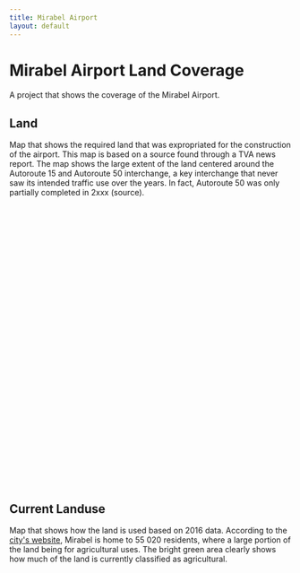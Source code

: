 ```yaml
---
title: Mirabel Airport
layout: default
---
```


# Mirabel Airport Land Coverage
A project that shows the coverage of the Mirabel Airport.

## Land
Map that shows the required land that was expropriated for the construction of the airport. This map is based on a source found through a TVA news report. The map shows the large extent of the land centered around the Autoroute 15 and Autoroute 50 interchange, a key interchange that never saw its intended traffic use over the years. In fact, Autoroute 50 was only partially completed in 2xxx (source).
<div id="mapidmirabel" style="width: 700px; height: 500px">
      <script>
            var mapmirabel = L.map('mapidmirabel').setView([45.657400, -74.075657], 10);
            L.tileLayer('https://api.mapbox.com/styles/v1/{id}/tiles/{z}/{x}/{y}?access_token={accessToken}', {
                  attribution: '<a href="https://www.tvanouvelles.ca/2015/10/06/des-images-de-laeroport-rarement-vues">TVA Nouvelles/Des images de laéroport rarement vues</a><br>Map data &copy; © <a href="https://www.mapbox.com/about/maps/">Mapbox</a> © <a href="http://www.openstreetmap.org/copyright">OpenStreetMap</a> <strong><a href="https://www.mapbox.com/map-feedback/" target="_blank">Improve this map</a></strong>',
                  maxZoom: 18,
                  id: 'mapbox/streets-v11',
                  accessToken: 'pk.eyJ1IjoiZ3BlcnJlYXVsdDkxIiwiYSI6ImNqdXJqYmxubTBpbDU0M25wdm5hMnk2dGEifQ.xS5T9S5SvQKL8wiChwUErA'
            }).addTo(mapmirabel)
            var geojsonMirabel = {
                  fillColor: "#a90f32",
                  color: "#a90f32",
                  weight: 1,
                  opacity: 1,
                  fillOpacity: 0.8
            };
            function polystyle(feature) {
                return {
                  fillColor: "#a90f32",
                  weight: 2,
                  opacity: 0.5,
                  color: "#a90f32",
                  fillOpacity: 0.5
                };
            }
            $.getJSON("geo_layers/mirabelairportpoly.geojson",function(data){
                  L.geoJson(data, {
                      style: polystyle
                  }).addTo(mapmirabel);
            });
            var legend = L.control({position: 'bottomleft'});
            legend.onAdd = function (mapmirabel) {
                  var div = L.DomUtil.create('div', 'info legend');/*,
                  labels = ['<strong>Metro</strong>'],
                  categories = ['Line 5'];
                  labels.push(categories);
                  div.innerHTML = labels.join('<br>'); */
                  /*div.innerHTML += "<h4>Metro</h4>";*/
                  div.innerHTML += '<i class="polygon" style="background: #a90f32"></i><span>Mirabel Aiport Land</span><br>';
                  return div
            }
            legend.addTo(mapmirabel);
     </script>
</div>

## Current Landuse
Map that shows how the land is used based on 2016 data. According to the [city's website](https://ville.mirabel.qc.ca/ville/a-propos-de-mirabel), Mirabel is home to 55 020 residents, where a large portion of the land being for agricultural uses. The bright green area clearly shows how much of the land is currently classified as agricultural.
<div id="mapidmirabelclass" style="width: 700px; height: 500px">
      <script>
            var mapmirabelclass = L.map('mapidmirabelclass').setView([45.657400, -74.185657], 10);
            L.tileLayer('https://api.mapbox.com/styles/v1/{id}/tiles/{z}/{x}/{y}?access_token={accessToken}', {
                  attribution: '<a href="http://cmm.qc.ca/donnees-et-territoire/observatoire-grand-montreal/produits-cartographiques/donnees-georeferencees/">Utilisation du sol, 2016, Communauté Métropolitaine de Montréal</a><br>Map data &copy; © <a href="https://www.mapbox.com/about/maps/">Mapbox</a> © <a href="http://www.openstreetmap.org/copyright">OpenStreetMap</a> <strong><a href="https://www.mapbox.com/map-feedback/" target="_blank">Improve this map</a></strong>',
                  maxZoom: 18,
                  id: 'mapbox/streets-v11',
                  accessToken: 'pk.eyJ1IjoiZ3BlcnJlYXVsdDkxIiwiYSI6ImNqdXJqYmxubTBpbDU0M25wdm5hMnk2dGEifQ.xS5T9S5SvQKL8wiChwUErA'
            }).addTo(mapmirabelclass)
            var geojsonMirabel = {
                  fillColor: "#a90f32",
                  color: "#a90f32",
                  weight: 1,
                  opacity: 1,
                  fillOpacity: 0.8
            };
            function mirastyle(feature) {
                switch (feature.properties.class){
                  case 'Agricole': return {
                    fillColor: "#a8f8a8",
                    weight: 2,
                    opacity: 0.5,
                    color: "#a8f8a8",
                    fillOpacity: 0.5
                  };
                  case 'Bureau': return {
                    fillColor: "#780000",
                    weight: 2,
                    opacity: 0.5,
                    color: "#780000",
                    fillOpacity: 0.5
                  }
                  case 'Commerciale': return {
                    fillColor: "#fe0001",
                    weight: 2,
                    opacity: 0.5,
                    color: "#fe0001",
                    fillOpacity: 0.5
                  }
                  case 'Golf': return {
                    fillColor: "#08f808",
                    weight: 2,
                    opacity: 0.5,
                    color: "#08f808",
                    fillOpacity: 0.5
                  }
                  case 'Hydrographie': return {
                    fillColor: "#c0feff",
                    weight: 2,
                    opacity: 0.5,
                    color: "#c0feff",
                    fillOpacity: 0.5
                  }
                  case 'Industrie': return {
                    fillColor: "#880888",
                    weight: 2,
                    opacity: 0.5,
                    color: "#880888",
                    fillOpacity: 0.5
                  }
                  case 'Institution économique': return {
                    fillColor: "#78a2ff",
                    weight: 2,
                    opacity: 0.5,
                    color: "#78a2ff",
                    fillOpacity: 0.5
                  }
                  case 'Institution non-économique': return {
                    fillColor: "#96c2ff",
                    weight: 2,
                    opacity: 0.5,
                    color: "#96c2ff",
                    fillOpacity: 0.5
                  }
                  case 'Parc ou espace vert': return {
                    fillColor: "#00a001",
                    weight: 2,
                    opacity: 0.5,
                    color: "#00a001",
                    fillOpacity: 0.5
                  }
                  case 'Residence 1 logement': return {
                    fillColor: "#fee601",
                    weight: 2,
                    opacity: 0.5,
                    color: "#fee601",
                    fillOpacity: 0.5
                  }
                  case 'Residence ou condo 2-4 logements': return {
                    fillColor: "#fecc01",
                    weight: 2,
                    opacity: 0.5,
                    color: "#fecc01",
                    fillOpacity: 0.5
                  }
                  case 'Residence ou condo 25+ logements': return {
                    fillColor: "#fe9a01",
                    weight: 2,
                    opacity: 0.5,
                    color: "#fe9a01",
                    fillOpacity: 0.5
                  }
                  case 'Residence ou condo 5-24 logements': return {
                    fillColor: "#feb401",
                    weight: 2,
                    opacity: 0.5,
                    color: "#feb401",
                    fillOpacity: 0.5
                  }
                  case 'Rue ou ruelle': return {
                    fillColor: "#0c0c0d",
                    weight: 2,
                    opacity: 0.5,
                    color: "#0c0c0d",
                    fillOpacity: 0.5
                  }
                  case 'Stationnement': return {
                    fillColor: "#363636",
                    weight: 2,
                    opacity: 0.5,
                    color: "#363636",
                    fillOpacity: 0.5
                  }
                  case 'Terrain vacant': return {
                    fillColor: "#877878",
                    weight: 2,
                    opacity: 0.5,
                    color: "#877878",
                    fillOpacity: 0.5
                  }
                  case 'Utilité publique': return {
                    fillColor: "#9494a1",
                    weight: 2,
                    opacity: 0.5,
                    color: "#9494a1",
                    fillOpacity: 0.5
                  }
                  case 'Zone aéroportuaire': return {
                    fillColor: "#d67ad0",
                    weight: 2,
                    opacity: 0.5,
                    color: "#d67ad0",
                    fillOpacity: 0.5
                  }
                  case 'Zone ferroviaire': return {
                    fillColor: "#705039",
                    weight: 2,
                    opacity: 0.5,
                    color: "#705039",
                    fillOpacity: 0.5
                  }
                }
            }
            function forEachFeature(feature, layer) {
                var popupContent =  feature.properties.class;
                layer.bindPopup(popupContent);
                //layer.bindTooltip(popupContent);
            }
            $.getJSON("geo_layers/classification_74005-US-2016.geojson",function(data){
                  L.geoJson(data, {
                      style: mirastyle

                  }).addTo(mapmirabelclass);
            });
            var legend = L.control({position: 'bottomleft'});
            legend.onAdd = function (mapmirabelclass) {
                  var div = L.DomUtil.create('div', 'info legend');
                  div.innerHTML += '<i class="polygon" style="background: #a8f8a8"></i><span>Agricole</span><br>';
                  div.innerHTML += '<i class="polygon" style="background: #780000"></i><span>Bureau</span><br>';
                  div.innerHTML += '<i class="polygon" style="background: #fe0001"></i><span>Commerciale</span><br>';
                  div.innerHTML += '<i class="polygon" style="background: #08f808"></i><span>Golf</span><br>';
                  div.innerHTML += '<i class="polygon" style="background: #c0feff"></i><span>Hydrographie</span><br>';
                  div.innerHTML += '<i class="polygon" style="background: #880888"></i><span>Industrie</span><br>';
                  div.innerHTML += '<i class="polygon" style="background: #78a2ff"></i><span>Institution économique</span><br>';
                  div.innerHTML += '<i class="polygon" style="background: #96c2ff"></i><span>Institution non-économique</span><br>';
                  div.innerHTML += '<i class="polygon" style="background: #00a001"></i><span>Parc ou espace vert</span><br>';
                  div.innerHTML += '<i class="polygon" style="background: #fee601"></i><span>Résidence 1 logement</span><br>';
                  div.innerHTML += '<i class="polygon" style="background: #fecc01"></i><span>Residence ou condo 2-4 logements</span><br>';
                  div.innerHTML += '<i class="polygon" style="background: #feb401"></i><span>Residence ou condo 5-24 logements</span><br>';
                  div.innerHTML += '<i class="polygon" style="background: #fe9a01"></i><span>Residence ou condo 25+ logements</span><br>';
                  div.innerHTML += '<i class="polygon" style="background: #0c0c0d"></i><span>Rue ou ruelle</span><br>';
                  div.innerHTML += '<i class="polygon" style="background: #363636"></i><span>Stationnement</span><br>';
                  div.innerHTML += '<i class="polygon" style="background: #877878"></i><span>Terrain vacant</span><br>';
                  div.innerHTML += '<i class="polygon" style="background: #9494a1"></i><span>Utilité publique</span><br>';
                  div.innerHTML += '<i class="polygon" style="background: #d67ad0"></i><span>Zone aéroportuaire</span><br>';
                  div.innerHTML += '<i class="polygon" style="background: #705039"></i><span>Zone ferroviaire</span><br>';
                  return div
            }
            legend.addTo(mapmirabelclass);
     </script>
</div>

## Urban vs Non-urban
Map that shows how the non-urban land use dominates the area. The urban area measures 103,999 square kilometres whereas the non-urban area measures 382,392 square kilometres, making the non-urban cover 78% of the land. As shown in the previous map, agricultural land makes up the non-urban uses. This echoes the thought that most of the expropriated land shown in the first map was not utilized as the aiport did not grow to its intended size.
<div id="mapidmirabelurban" style="width: 700px; height: 500px">
      <script>
            var mapmirabelurban = L.map('mapidmirabelurban').setView([45.657400, -74.075657], 10);
            L.tileLayer('https://api.mapbox.com/styles/v1/{id}/tiles/{z}/{x}/{y}?access_token={accessToken}', {
                  attribution: '<a href="http://cmm.qc.ca/donnees-et-territoire/observatoire-grand-montreal/produits-cartographiques/donnees-georeferencees/">Utilisation du sol, 2016, Communauté Métropolitaine de Montréal</a><br>Map data &copy; © <a href="https://www.mapbox.com/about/maps/">Mapbox</a> © <a href="http://www.openstreetmap.org/copyright">OpenStreetMap</a> <strong><a href="https://www.mapbox.com/map-feedback/" target="_blank">Improve this map</a></strong>',
                  maxZoom: 18,
                  id: 'mapbox/streets-v11',
                  accessToken: 'pk.eyJ1IjoiZ3BlcnJlYXVsdDkxIiwiYSI6ImNqdXJqYmxubTBpbDU0M25wdm5hMnk2dGEifQ.xS5T9S5SvQKL8wiChwUErA'
            }).addTo(mapmirabelurban)
            function miraurbanstyle(feature) {
                return {
                    fillColor: "#b7484b",
                    weight: 2,
                    opacity: 0.5,
                    color: "#b7484b",
                    fillOpacity: 0.5
                  };
            }
            function miranonurbanstyle(feature) {
                return {
                    fillColor: "#ffb947",
                    weight: 2,
                    opacity: 0.5,
                    color: "#ffb947",
                    fillOpacity: 0.5
                  };
            }
            function forEachFeature(feature, layer) {
                var popupContent =  feature.properties.class;
                layer.bindPopup(popupContent);
                //layer.bindTooltip(popupContent);
            }
            $.getJSON("geo_layers/classification_74005-US-2016_urban.geojson",function(data){
                  L.geoJson(data, {
                      style: miraurbanstyle
                  }).addTo(mapmirabelurban);
            });
            $.getJSON("geo_layers/classification_74005-US-2016_nonurban.geojson",function(data){
                  L.geoJson(data, {
                      style: miranonurbanstyle
                  }).addTo(mapmirabelurban);
            });
            var legend = L.control({position: 'bottomleft'});
            legend.onAdd = function (mapmirabelurban) {
                  var div = L.DomUtil.create('div', 'info legend');
                  div.innerHTML += '<i class="polygon" style="background: #b7484b"></i><span>Urban</span><br>';
                  div.innerHTML += '<i class="polygon" style="background: #ffb947"></i><span>Non-urban</span><br>';
                  return div
            }
            legend.addTo(mapmirabelurban);
     </script>
</div>
